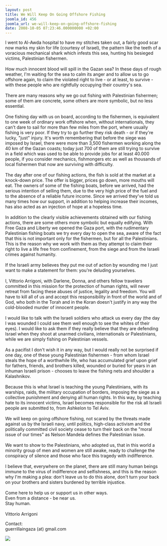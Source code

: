```yaml
---
layout: post
title: We Will Keep On Going Offshore Fishing
joomla_id: 456
joomla_url: we-will-keep-on-going-offshore-fishing
date: 2008-10-05 07:23:46.000000000 +02:00
---
```

<p>I went to Al-Awda hospital to have my stitches taken out, a fairly good scar now marks my skin for life (courtesy of Israel), the pattern like the teeth of a voracious mechanical shark which infests this sea, hunting his besieged victims, Palestinian fishermen.<br /><br />How much innocent blood will spill in the Gazan sea? In these days of rough weather, I'm waiting for the sea to calm its anger and to allow us to go offshore again, to claim the violated right to live - or at least, to survive - with these people who are rightfully occupying their country's sea.<br /><br />There are many reasons why we go out fishing with Palestinian fishermen; some of them are concrete, some others are more symbolic, but no less essential.<br /><br />One fishing day with us on board, according to the fishermen, is equivalent to one week of ordinary work offshore when, without internationals, they can't dare to sail for more than few miles from the port, where usually fishing is very poor. If they try to go further they risk death - or if they're lucky, &quot;just&quot; injury. It's worth remembering that before the siege was imposed by Israel, there were more than 3,500 fishermen working along the 40 km of the Gazan coasts; today just 700 of them are still trying to survive in a field which was used to be able to provide jobs for at least 40.000 people, if you consider mechanics, fishmongers etc as well as thousands of local fishermen that now are surviving with difficulty.<br /><br />The day after one of our fishing actions, the fish is sold at the market at a knock-down price. The offer is bigger, prices go down, more mouths will eat. The owners of some of the fishing boats, before we arrived, had the serious intention of selling them, due to the very high price of the fuel and to the absence of a reliable future income. Since we arrived they've told us many times how our support, in addition to helping increase their incomes, has also acted as an injection of hope at a hopeless time.<br /><br />In addition to the clearly visible achievements obtained with our fishing actions, there are some others more symbolic but equally edifying. With Free Gaza and Liberty we opened the Gaza port, with the rudimentary Palestinian fishing boats we try every day to open the sea, aware of the fact that this is not important only for the fishermen, but for all the Palestinians. This is the reason why we work with them as they attempt to claim their right to live a life free from confinement, from the siege and from the Israeli crimes against humanity.<br /><br />If the Israeli army believes they put me out of action by wounding me I just want to make a statement for them: you're deluding yourselves.<br /><br />I, Vittorio Arrigoni, with Darlene, Donna, and others fellow travelers committed in this mission for the protection of human rights, will never retreat from facing these abuses of justice, legality and freedom. You will have to kill all of us and accept this responsibility in front of the world and of God, who both in the Torah and in the Koran doesn't justify in any way the cold-blooded murder of innocent people.<br /><br />I would like to talk with the Israeli soldiers who attack us every day (the day I was wounded I could see them well enough to see the whites of their eyes). I would like to ask them if they really believe that they are defending Israel when they shoot at unarmed civilians, internationals or Palestinians, while we are simply fishing on Palestinian vessels.<br /><br />As a pacifist I don't wish it in any way, but I would really not be surprised if one day, one of these young Palestinian fishermen - from whom Israel steals the hope of a worthwhile life, who has accumulated grief upon grief for fathers, friends, and brothers killed, wounded or buried for years in an inhuman Israeli prison - chooses to leave the fishing nets and shoulder a Kalashnikov.<br /><br />Because this is what Israel is teaching the young Palestinians, with its warships, raids, the military occupation of borders, imposing the siege as a collective punishment and denying all human rights. In this way, by teaching hate to its innocent victims, Israel becomes responsible for the risk all Israeli people are submitted to, from Ashkelon to Tel Aviv.<br /><br />We will keep on going offshore fishing, not scared by the threats made against us by the Israeli navy, until politics, high-class activism and the politically committed civil society cease to turn their back on the &quot;moral issue of our times&quot; as Nelson Mandela defines the Palestinian issue.<br /><br />We want to show to the Palestinians, who adopted us, that in this world a minority group of men and women are still awake, ready to challenge the conspiracy of silence and those who face this tragedy with indifference.<br /><br />I believe that, everywhere on the planet, there are still many human beings immune to the virus of indifference and selfishness, and this is the reason why I'm making a plea: don't leave us to do this alone, don't turn your back on your brothers and sisters burdened by terrible injustice.<br /><br />Come here to help us or support us in other ways.<br />Even from a distance - be near us.<br />Stay human.<br /><br />Vittorio Arrigoni</p><p>Contact:<br />guerrillaingaza (at) gmail.com</p><p><img src="http://img389.imageshack.us/img389/2946/dsc00457dg2.jpg" border="0" /></p><p><a href=""></a></p>
